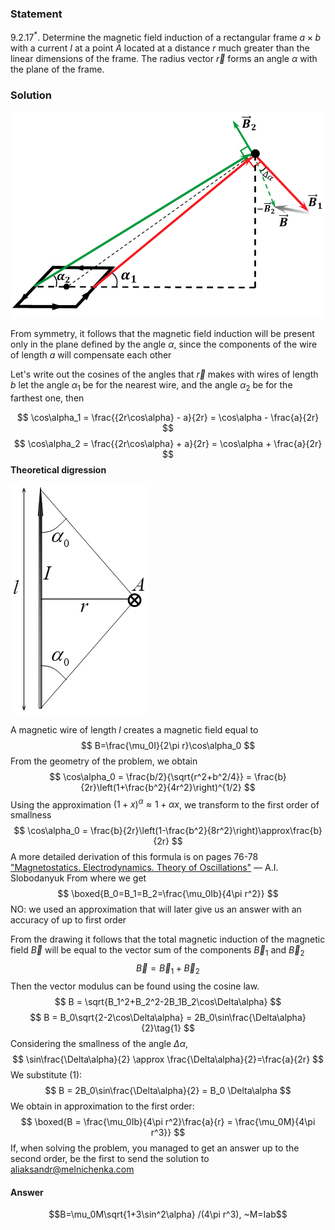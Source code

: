 ###  Statement 

$9.2.17^*.$ Determine the magnetic field induction of a rectangular frame $a \times b$ with a current $I$ at a point $A$ located at a distance $r$ much greater than the linear dimensions of the frame. The radius vector $\vec{r}$ forms an angle $\alpha$ with the plane of the frame. 

### Solution

![ Direction of total magnetic induction |833x545, 59%](../../img/9.2.17/9.2.17_1.png)

From symmetry, it follows that the magnetic field induction will be present only in the plane defined by the angle $\alpha$, since the components of the wire of length $a$ will compensate each other

Let's write out the cosines of the angles that $\vec{r}$ makes with wires of length $b$ let the angle $\alpha_1$ be for the nearest wire, and the angle $\alpha_2$ be for the farthest one, then 

$$ \cos\alpha_1 = \frac{{2r\cos\alpha} - a}{2r} = \cos\alpha - \frac{a}{2r} $$ $$ \cos\alpha_2 = \frac{{2r\cos\alpha} + a}{2r} = \cos\alpha + \frac{a}{2r} $$ __Theoretical digression__

![ Magnetic induction created by a wire of length $l$ |220x368, 24%](../../img/9.2.17/9.2.17_2.png)

A magnetic wire of length $l$ creates a magnetic field equal to $$ B=\frac{\mu_0I}{2\pi r}\cos\alpha_0 $$ From the geometry of the problem, we obtain $$ \cos\alpha_0 = \frac{b/2}{\sqrt{r^2+b^2/4}} = \frac{b}{2r}\left(1+\frac{b^2}{4r^2}\right)^{1/2} $$ Using the approximation $(1+x)^\alpha\approx1+\alpha x$, we transform to the first order of smallness $$ \cos\alpha_0 = \frac{b}{2r}\left(1-\frac{b^2}{8r^2}\right)\approx\frac{b}{2r} $$ A more detailed derivation of this formula is on pages 76-78 ["Magnetostatics. Electrodynamics. Theory of Oscillations"](http://belpho.org/books/Magnitostatika.pdf) — A.I. Slobodanyuk From where we get $$ \boxed{B_0=B_1=B_2=\frac{\mu_0Ib}{4\pi r^2}} $$ NO: we used an approximation that will later give us an answer with an accuracy of up to first order

From the drawing it follows that the total magnetic induction of the magnetic field $\vec{B}$ will be equal to the vector sum of the components $\vec{B}_1$ and $\vec{B}_2$ $$ \vec{B}=\vec{B}_1+\vec{B}_2 $$ Then the vector modulus can be found using the cosine law. $$ B = \sqrt{B_1^2+B_2^2-2B_1B_2\cos\Delta\alpha} $$ $$ B = B_0\sqrt{2-2\cos\Delta\alpha} = 2B_0\sin\frac{\Delta\alpha}{2}\tag{1} $$ Considering the smallness of the angle $\Delta \alpha$, $$ \sin\frac{\Delta\alpha}{2} \approx \frac{\Delta\alpha}{2}=\frac{a}{2r} $$ We substitute $(1)$: $$ B = 2B_0\sin\frac{\Delta\alpha}{2} = B_0 \Delta\alpha $$ We obtain in approximation to the first order: $$ \boxed{B = \frac{\mu_0Ib}{4\pi r^2}\frac{a}{r} = \frac{\mu_0M}{4\pi r^3}} $$ If, when solving the problem, you managed to get an answer up to the second order, be the first to send the solution to [aliaksandr@melnichenka.com](mailto:aliaksandr@melnichenka.com)

#### Answer

$$B=\mu_0M\sqrt{1+3\sin^2\alpha} /(4\pi r^3), ~M=Iab$$ 
